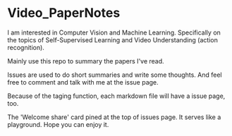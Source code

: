 # Video_PaperNotes  

I am interested in Computer Vision and Machine Learning. Specifically on the topics of Self-Supervised Learning and Video Understanding (action recognition).  

Mainly use this repo to summary the papers I've read.  

Issues are used to do short summaries and write some thoughts. 
And feel free to comment and talk with me at the issue page.   

Because of the taging function, each markdown file will have 
a issue page, too.    

The 'Welcome share' card pined at the top of issues page. It 
serves like a playground. Hope you can enjoy it.  

